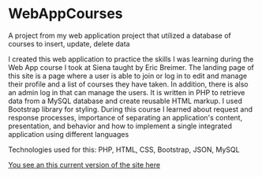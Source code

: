 # WebAppCourses
A project from my web application project that utilized a database of courses to insert, update, delete data


I created this web application to practice the skills I was learning during the Web App course I took at Siena taught by Eric Breimer. The landing page of this site is a page where a user is able to join or log in to edit and manage their profile and a list of courses they have taken. In addition, there is also an admin log in that can manage the users. It is written in PHP to retrieve data from a MySQL database and create reusable HTML markup. I used Bootstrap library for styling. During this course I learned about request and response processes, importance of separating an application's content, presentation, and behavior and how to implement a single integrated application using different languages

Technologies used for this: PHP, HTML, CSS, Bootstrap, JSON, MySQL

[You see an this current version of the site here](http://www.breimer.net/rj04maha/projects/project3/login.php)
